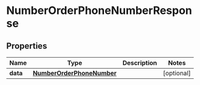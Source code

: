 

# NumberOrderPhoneNumberResponse


## Properties

| Name | Type | Description | Notes |
|------------ | ------------- | ------------- | -------------|
|**data** | [**NumberOrderPhoneNumber**](NumberOrderPhoneNumber.md) |  |  [optional] |



